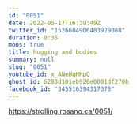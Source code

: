 ```yaml
---
id: "0051"
date: 2022-05-17T16:39:49Z
twitter_id: "1526604906483929088"
duration: 0:35
moos: true
title: hugging and bodies
summary: null
slug: "0051"
youtube_id: x_ANeHqHHpQ
ghost_id: 6283d101eb920e0001df270b
facebook_id: "345516394317375"
---
```

https://strolling.rosano.ca/0051/
